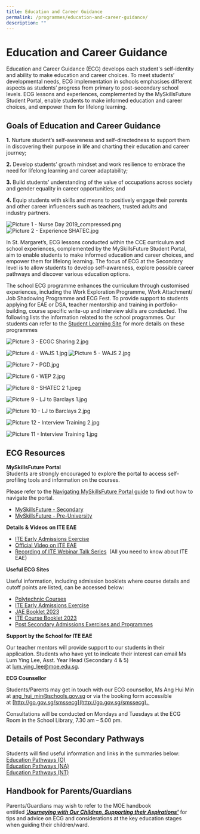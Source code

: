 ```yaml
---
title: Education and Career Guidance
permalink: /programmes/education-and-career-guidance/
description: ""
---
```

Education and Career Guidance
=============================

Education and Career Guidance (ECG) develops each student's self-identity and ability to make education and career choices. To meet students’ developmental needs, ECG implementation in schools emphasises different aspects as students’ progress from primary to post-secondary school levels. ECG lessons and experiences, complemented by the MySkillsFuture Student Portal, enable students to make informed education and career choices, and empower them for lifelong learning.

Goals of Education and Career Guidance
--------------------------------------

**1.** Nurture student’s self-awareness and self-directedness to support them in discovering their purpose in life and charting their education and career journey;  
  
**2.** Develop students’ growth mindset and work resilience to embrace the need for lifelong learning and career adaptability;  
  
**3.** Build students’ understanding of the value of occupations across society and gender equality in career opportunities; and  
  
**4.** Equip students with skills and means to positively engage their parents and other career influencers such as teachers, trusted adults and         
industry partners.


![Picture 1 - Nurse Day 2019_compressed.png](https://stmargaretssec-moe-edu-sg-admin.cwp.sg/qql/slot/u168/Programmes/ECG/Picture%201%20-%20Nurse%20Day%202019_compressed.png)
![Picture 2 - Experience SHATEC.jpg](https://stmargaretssec-moe-edu-sg-admin.cwp.sg/qql/slot/u168/Programmes/ECG/Picture%202%20-%20Experience%20SHATEC.jpg)

In St. Margaret’s, ECG lessons conducted within the CCE curriculum and school experiences, complemented by the MySkillsFuture Student Portal, aim to enable students to make informed education and career choices, and empower them for lifelong learning. The focus of ECG at the Secondary level is to allow students to develop self-awareness, explore possible career pathways and discover various education options. 

  

The school ECG programme enhances the curriculum through customised experiences, including the Work Exploration Programme, Work Attachment/ Job Shadowing Programme and ECG Fest. To provide support to students applying for EAE or DSA, teacher mentorship and training in portfolio-building, course specific write-up and interview skills are conducted. The following lists the information related to the school programmes. Our students can refer to the [Student Learning Site](https://sites.google.com/moe.edu.sg/smssstudentsportal/ecg) for more details on these programmes


![Picture 3 - ECGC Sharing 2.jpg](https://stmargaretssec-moe-edu-sg-admin.cwp.sg/qql/slot/u168/Programmes/ECG/Picture%203%20-%20ECGC%20Sharing%202.jpg)

![Picture 4 - WAJS 1.jpg](https://stmargaretssec-moe-edu-sg-admin.cwp.sg/qql/slot/u168/Programmes/ECG/Picture%204%20-%20WAJS%201.jpg)
![Picture 5 - WAJS 2.jpg](https://stmargaretssec-moe-edu-sg-admin.cwp.sg/qql/slot/u168/Programmes/ECG/Picture%205%20-%20WAJS%202.jpg)

![Picture 7 - PGD.jpg](https://stmargaretssec-moe-edu-sg-admin.cwp.sg/qql/slot/u168/Programmes/ECG/Picture%207%20-%20PGD.jpg)

![Picture 6 - WEP 2.jpg](https://stmargaretssec-moe-edu-sg-admin.cwp.sg/qql/slot/u168/Programmes/ECG/Picture%206%20-%20WEP%202.jpg)

![Picture 8 - SHATEC 2 1.jpeg](https://stmargaretssec-moe-edu-sg-admin.cwp.sg/qql/slot/u168/Programmes/ECG/Picture%208%20-%20SHATEC%202%201.jpeg)

![Picture 9 - LJ to Barclays 1.jpg](https://stmargaretssec-moe-edu-sg-admin.cwp.sg/qql/slot/u168/Programmes/ECG/Picture%209%20-%20LJ%20to%20Barclays%201.jpg)

![Picture 10 - LJ to Barclays 2.jpg](https://stmargaretssec-moe-edu-sg-admin.cwp.sg/qql/slot/u168/Programmes/ECG/Picture%2010%20-%20LJ%20to%20Barclays%202.jpg)

![Picture 12 - Interview Training 2.jpg](https://stmargaretssec-moe-edu-sg-admin.cwp.sg/qql/slot/u168/Programmes/ECG/Picture%2012%20-%20Interview%20Training%202.jpg)

![Picture 11 - Interview Training 1.jpg](https://stmargaretssec-moe-edu-sg-admin.cwp.sg/qql/slot/u168/Programmes/ECG/Picture%2011%20-%20Interview%20Training%201.jpg)

ECG Resources 
--------------

**MySkillsFuture Portal**  
Students are strongly encouraged to explore the portal to access self-profiling tools and information on the courses.  

Please refer to the [Navigating MySkillsFuture Portal guide](/files/Navigating%20MySkillsFuture%20Portal.pdf) to find out how to navigate the portal.

*   [MySkillsFuture - Secondary](https://www.myskillsfuture.gov.sg/content/student/en/secondary.html)
*   [MySkillsFuture - Pre-University](https://www.myskillsfuture.gov.sg/content/student/en/preu.html)

**Details & Videos** **on ITE EAE**  

*   [ITE Early Admissions Exercise](https://www.ite.edu.sg/admissions/full-time-courses/nitec/early-admissions-exercise)
*   [Official Video on ITE EAE](https://www.ite.edu.sg/admissions/full-time-courses/nitec/early-admissions-exercise) 
*   [Recording of ITE Webinar Talk Series](https://drive.google.com/open?id=1VssJD6ZnUrRTMjIyZjyL6id7le0gAPTz)  (All you need to know about ITE EAE)

**Useful ECG Sites**  

Useful information, including admission booklets where course details and cutoff points are listed, can be accessed below:  

*   [Polytechnic Courses](https://www.moe.gov.sg/coursefinder)
*   [ITE Early Admissions Exercise](https://www.ite.edu.sg/admissions/full-time-courses/nitec-and-3-year-higher-nitec/early-admissions-exercise) 
*   [JAE Booklet 2023](https://www.moe.gov.sg/-/media/files/post-secondary/2023-jae/2023-jae-booklet.ashx) 
*   [ITE Course Booklet 2023](https://www.ite.edu.sg/docs/default-source/full-time-courses-doc/ite-course-booklet-2023)  
*   [Post Secondary Admissions Exercises and Programmes](https://www.moe.gov.sg/post-secondary/admissions)

**Support by the School for ITE EAE**  

Our teacher mentors will provide support to our students in their application. Students who have yet to indicate their interest can email Ms Lum Ying Lee, Asst. Year Head (Secondary 4 & 5) at [lum\_ying\_lee@moe.edu.sg](mailto:lum_ying_lee@moe.edu.sg).

**ECG Counsellor**  

Students/Parents may get in touch with our ECG counsellor, Ms Ang Hui Min at [ang\_hui\_min@schools.gov.sg](mailto:ang_hui_min@schools.gov.sg) or via the booking form accessible at [http://go.gov.sg/smssecg](http://go.gov.sg/smssecg). 

  

Consultations will be conducted on Mondays and Tuesdays at the ECG Room in the School Library, 7.30 am – 5.00 pm.

Details of Post Secondary Pathways
----------------------------------

Students will find useful information and links in the summaries below:  
[Education Pathways (O)]()<br>
[Education Pathways (NA)]()<br>
[Education Pathways (NT)]()

Handbook for Parents/Guardians
------------------------------

Parents/Guardians may wish to refer to the MOE handbook entitled **_['Journeying with Our Children, Supporting their Aspirations'](https://www.moe.gov.sg/-/media/files/programmes/ecg/ecg-tips-for-parents.ashx?la=en&hash=83A2BEF8FAA9394B79F1E4F8ED145A562BB240F8)_** for tips and advice on ECG and considerations at the key education stages when guiding their children/ward.